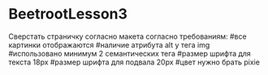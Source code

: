 # BeetrootLesson3
Сверстать страничку согласно макета согласно требованиям:
#все картинки отображаются
#наличие атрибута alt у тега img
#использовано минимум 2 семантических тега
#размер шрифта для текста 18px
#размер шрифта для подвала 20px
#цвет нужно брать pixie
